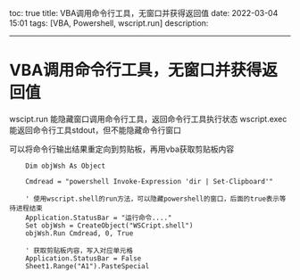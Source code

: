 toc: true
title: VBA调用命令行工具，无窗口并获得返回值
date:  2022-03-04 15:01 
tags: [VBA, Powershell, wscript.run]
description:

---

# VBA调用命令行工具，无窗口并获得返回值

wscipt.run 能隐藏窗口调用命令行工具，返回命令行工具执行状态
wscript.exec 能返回命令行工具stdout，但不能隐藏命令行窗口

可以将命令行输出结果重定向到剪贴板，再用vba获取剪贴板内容

<!--more-->

```
    Dim objWsh As Object
    
    Cmdread = "powershell Invoke-Expression 'dir | Set-Clipboard'"

    ' 使用wscript.shell的run方法，可以隐藏powershell的窗口，后面的true表示等待进程结束
    Application.StatusBar = "运行命令...."
    Set objWsh = CreateObject("WSCript.shell")
    objWsh.Run Cmdread, 0, True
    
    ' 获取剪贴板内容，写入对应单元格
    Application.StatusBar = False
    Sheet1.Range("A1").PasteSpecial
```

